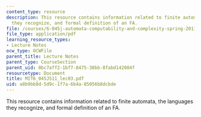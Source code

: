 ```yaml
---
content_type: resource
description: This resource contains information related to finite automata, the languages
  they recognize, and formal definition of an FA.
file: /courses/6-045j-automata-computability-and-complexity-spring-2011/a8b9bb8d5d9c1f7a6b4a85056b8dcbde_MIT6_045JS11_lec03.pdf
file_type: application/pdf
learning_resource_types:
- Lecture Notes
ocw_type: OCWFile
parent_title: Lecture Notes
parent_type: CourseSection
parent_uid: 0bc7aff2-1bf7-8475-38bb-8fabd142084f
resourcetype: Document
title: MIT6_045JS11_lec03.pdf
uid: a8b9bb8d-5d9c-1f7a-6b4a-85056b8dcbde
---
```

This resource contains information related to finite automata, the languages they recognize, and formal definition of an FA.